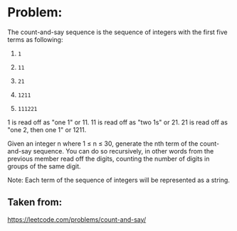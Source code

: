 # Problem:
The count-and-say sequence is the sequence of integers with the first five terms as following:

1.     1
2.     11
3.     21
4.     1211
5.     111221

1 is read off as "one 1" or 11.
11 is read off as "two 1s" or 21.
21 is read off as "one 2, then one 1" or 1211.

Given an integer n where 1 ≤ n ≤ 30, generate the nth term of the count-and-say sequence. You can do so recursively, in other words from the previous member read off the digits, counting the number of digits in groups of the same digit.

Note: Each term of the sequence of integers will be represented as a string.

## Taken from:
https://leetcode.com/problems/count-and-say/
